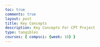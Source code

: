 ```yaml
---
toc: true
comments: true
layout: post
title: Key Concepts
description: Key Concepts For CPT Project
type: tangibles
courses: { compsci: {week: 18} }
---
```

